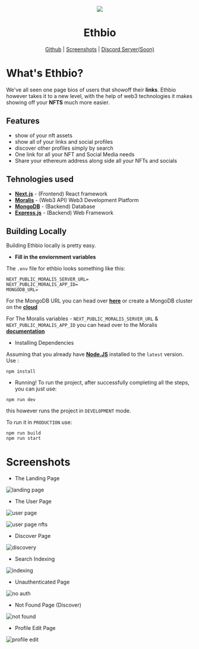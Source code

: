 <p align="center">
  <img src="https://media.discordapp.net/attachments/929049777285505034/929328086313484298/Untitled_design.png?width=300&height=300" />
  <br>
  <h1 align="center"> Ethbio </h1>
  <p align="center">
  <a href="https://github.com/ethbio/ethbio/">Github</a> |
  <a href="https://github.com/ethbio/ethbio#screenshots">Screenshots</a> |
  <a href="https://github.com/ethbio/ethbio">Discord Server(Soon)</a>
  </p>
</p>


  # What's Ethbio?

  We've all seen one page bios of users that showoff their **links**. Ethbio however takes it to a new level, with the help of web3 technologies it makes showing 
  off your __**NFTS**__ much more easier.

  ## Features

- show of your nft assets 
- show all of your links and social profiles
- discover other profiles simply by search
- One link for all your NFT and Social Media needs
- Share your ethereum address along side all your NFTs and socials

## Tehnologies used

- [**Next.js**](https://nextjs.org) - (Frontend) React framework
- [**Moralis**](https://moralis.io) - (Web3 API) Web3 Development Platform
- [**MongoDB**](https://mongodb.com) - (Backend) Database
- [**Express.js**](https://expressjs.com) - (Backend) Web Framework

## Building Locally

Building Ethbio locally is pretty easy.

- **Fill in the enviornment variables**

The `.env` file for ethbio looks something like this:
```
NEXT_PUBLIC_MORALIS_SERVER_URL=
NEXT_PUBLIC_MORALIS_APP_ID=
MONGODB_URL=
````
For the MongoDB URL you can head over [**here**](https://medium.com/stackfame/run-mongodb-as-a-service-in-windows-b0acd3a4b712) or create
a MongoDB cluster on the [**cloud**](https://www.mongodb.com/cloud)


For The Moralis variables - `NEXT_PUBLIC_MORALIS_SERVER_URL` & `NEXT_PUBLIC_MORALIS_APP_ID` you can head over to the Moralis 
[**documentation**](https://docs.moralis.io/moralis-server/getting-started/create-a-moralis-server)

- Installing Dependencies

Assuming that you already have [**Node.JS**](https://nodejs.org) installed to the `latest` version.
Use :
```
npm install
```

- Running!
To run the project, after successfully completing all the steps, you can just use:
```
npm run dev
```
this however runs the project in `DEVELOPMENT` mode.

To run it in `PRODUCTION` use:
```
npm run build
npm run start
```
# Screenshots

- The Landing Page
 
![landing page](https://media.discordapp.net/attachments/930053553400217643/932283852725055498/Screenshot_2022-01-16_at_8.13.07_PM.png?width=873&height=454)

- The User Page

![user page](https://media.discordapp.net/attachments/930053553400217643/932283957578440744/Screenshot_2022-01-16_at_8.13.32_PM.png?width=873&height=454)

![user page nfts](https://media.discordapp.net/attachments/930053553400217643/932284004135223316/Screenshot_2022-01-16_at_8.13.43_PM.png?width=873&height=454)

- Discover Page

![discovery](https://media.discordapp.net/attachments/930053553400217643/932284102651031652/Screenshot_2022-01-16_at_8.14.07_PM.png?width=873&height=454)

- Search Indexing

![indexing](https://media.discordapp.net/attachments/930053553400217643/932284169646653460/Screenshot_2022-01-16_at_8.14.23_PM.png?width=873&height=454)

- Unauthenticated Page

![no auth](https://media.discordapp.net/attachments/930053553400217643/932284250806419496/Screenshot_2022-01-16_at_8.14.42_PM.png?width=873&height=454)

- Not Found Page (Discover)


![not found](https://media.discordapp.net/attachments/930053553400217643/932284382746656768/Screenshot_2022-01-16_at_8.15.13_PM.png?width=873&height=454)

- Profile Edit Page


![profile edit](https://media.discordapp.net/attachments/930053553400217643/932284719733825597/Screenshot_2022-01-16_at_8.16.33_PM.png?width=873&height=454)
